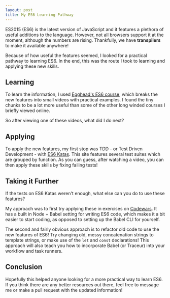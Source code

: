 ```yaml
---
layout: post
title: My ES6 Learning Pathway
---
```

ES2015 (ES6) is the latest version of JavaScript and it features a plethora of useful additions to the language. However, not all browsers support it at the moment, although the numbers are rising. Thankfully, we have **transpilers** to make it available anywhere! 

Because of how useful the features seemed, I looked for a practical pathway to learning ES6. In the end, this was the route I took to learning and applying these new skills.

## Learning
To learn the information, I used [Egghead's ES6 course](https://egghead.io/courses/learn-es6-ecmascript-2015), which breaks the new features into small videos with practical examples. I found the tiny chunks to be a lot more useful than some of the other long winded courses I briefly viewed online. 

So after viewing one of these videos, what did I do next?

## Applying
To apply the new features, my first stop was TDD - or Test Driven Development - with [ES6 Katas](http://es6katas.org/). This site features several test suites which are grouped by function. As you can guess, after watching a video, you can then apply these skills by fixing failing tests! 

## Taking it Further
If the tests on ES6 Katas weren't enough, what else can you do to use these features? 

My approach was to first try applying these in exercises on [Codewars](https://www.codewars.com). It has a built in Node + Babel setting for writing ES6 code, which makes it a bit easier to start coding, as opposed to setting up the Babel CLI for yourself. 

The second and fairly obvious approach is to refactor old code to use the new features of ES6! Try changing old, messy concatenation strings to template strings, or make use of the `let` and `const` declarations! This approach will also teach you how to incorporate Babel (or Traceur) into your workflow and task runners. 

## Conclusion
Hopefully this helped anyone looking for a more practical way to learn ES6. If you think there are any better resources out there, feel free to message me or make a pull request with the updated information! 